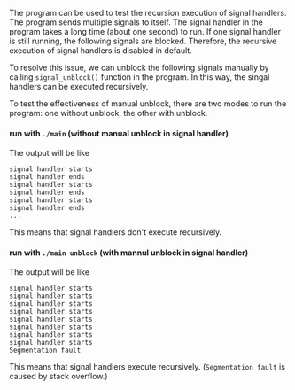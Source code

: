 The program can be used to test the recursion execution of signal handlers.
The program sends multiple signals to itself.
The signal handler in the program takes a long time (about one second) to run.
If one signal handler is still running, the following signals are blocked.
Therefore, the recursive execution of signal handlers is disabled in default.

To resolve this issue, we can unblock the following signals manually by calling `signal_unblock()` function in the program. 
In this way, the singal handlers can be executed recursively.  

To test the effectiveness of manual unblock, there are two modes to run the program: one without unblock, the other with unblock. 

#### run with `./main` (without manual unblock in signal handler)

The output will be like 

```
signal handler starts
signal handler ends
signal handler starts
signal handler ends
signal handler starts
signal handler ends
...
```
This means that signal handlers don't execute recursively.

#### run with `./main unblock` (with mannul unblock in signal handler)

The output will be like

```
signal handler starts
signal handler starts
signal handler starts
signal handler starts
signal handler starts
signal handler starts
signal handler starts
signal handler starts
Segmentation fault
```

This means that signal handlers execute recursively. (`Segmentation fault` is caused by stack overflow.)
